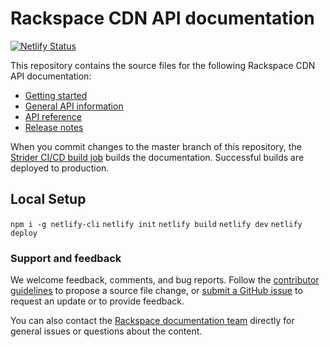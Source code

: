 # Rackspace CDN API documentation

[![Netlify Status](https://api.netlify.com/api/v1/badges/03478696-b59d-4713-af76-268491e05cf6/deploy-status)](https://app.netlify.com/sites/docs-cloud-cdn/deploys)

This repository contains the source files for the following Rackspace CDN API documentation:

* [Getting started](https://developer.rackspace.com/docs/cdn/v1/getting-started/)
* [General API information](https://developer.rackspace.com/docs/cdn/v1/general-api-info/)
* [API reference](https://developer.rackspace.com/docs/cdn/v1/api-reference/)
* [Release notes](https://developer.rackspace.com/docs/cdn/v1/release-notes/)

When you commit changes to the master branch of this repository, the
[Strider CI/CD build job](https://build.developer.rackspace.com/rackerlabs/docs-cloud-cdn/)
builds the documentation. Successful builds are deployed to production.

## Local Setup

`npm i -g netlify-cli`
`netlify init`
`netlify build`
`netlify dev`
`netlify deploy`

### Support and feedback

We welcome feedback, comments, and bug reports. Follow the
[contributor guidelines](CONTRIBUTING.md)
to propose a source file change, or [submit a GitHub issue](https://github.com/rackerlabs/docs-cloud-cdn/issues/new)
to request an update or to provide feedback.

You can also contact the [Rackspace documentation team](mailto:devdoc@rackspace.com) directly for general issues
or questions about the content.
